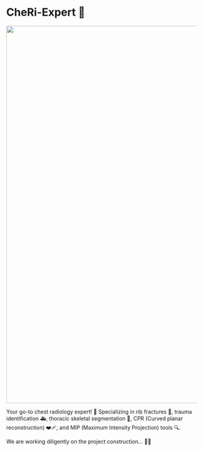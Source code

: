 # CheRi-Expert 🌟

<img src="assets/logo.png" alt="" width="1000" />

Your go-to chest radiology expert! 🩻 Specializing in rib fractures 🦴, trauma identification 🚑, thoracic skeletal segmentation 🧩, CPR (Curved planar reconstruction) ❤️‍🩹, and MIP (Maximum Intensity Projection) tools 🔍.

We are working diligently on the project construction... 🚧✨
